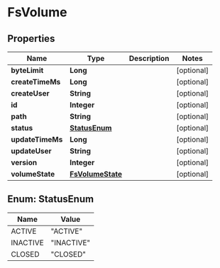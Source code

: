 # FsVolume

## Properties
Name | Type | Description | Notes
------------ | ------------- | ------------- | -------------
**byteLimit** | **Long** |  |  [optional]
**createTimeMs** | **Long** |  |  [optional]
**createUser** | **String** |  |  [optional]
**id** | **Integer** |  |  [optional]
**path** | **String** |  |  [optional]
**status** | [**StatusEnum**](#StatusEnum) |  |  [optional]
**updateTimeMs** | **Long** |  |  [optional]
**updateUser** | **String** |  |  [optional]
**version** | **Integer** |  |  [optional]
**volumeState** | [**FsVolumeState**](FsVolumeState.md) |  |  [optional]

<a name="StatusEnum"></a>
## Enum: StatusEnum
Name | Value
---- | -----
ACTIVE | &quot;ACTIVE&quot;
INACTIVE | &quot;INACTIVE&quot;
CLOSED | &quot;CLOSED&quot;
